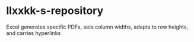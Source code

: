 # llxxkk-s-repository
Excel generates specific PDFs, sets column widths, adapts to row heights, and carries hyperlinks
